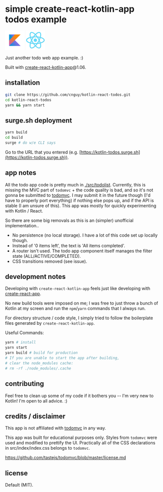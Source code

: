 # simple create-react-kotlin-app todos example 

![Kotlin logo](/_logos/kotlin.png?raw=true "Kotlin logo")
![React logo](/_logos/react.png?raw=true "React logo")

Just another todo web app example. :)

Built with [create-react-kotlin-app](https://github.com/JetBrains/create-react-kotlin-app)@1.06.

## installation

```sh
git clone https://github.com/cnguy/kotlin-react-todos.git
cd kotlin-react-todos
yarn && yarn start
```

## surge.sh deployment

```sh
yarn build
cd build
surge # do w/e CLI says
```

Go to the URL that you entered (e.g. [https://kotlin-todos.surge.sh](https://kotlin-todos.surge.sh)).

## app notes 

All the todo app code is pretty much in [./src/todolist](https://github.com/cnguy/kotlin-react-todos/tree/master/src/todolist).
Currently, this is missing the MVC part of `todomvc` + the code quality is bad, and so it's not gonna be submitted to [todomvc](http://todomvc.com). I may submit it in the future though (I'd have to properly port everything) if nothing else pops up, and if the API is stable (I am unsure of this). This app was mostly for quickly experimenting with Kotlin / React.

So there are some big removals as this is an (simpler) unofficial implementation..

* No persistence (no local storage). I have a lot of this code set up locally though.
* Instead of '0 items left', the text is 'All items completed'.
* A router isn't used. The todo app component itself manages the filter state (ALL/ACTIVE/COMPLETED).
* CSS transitions removed (see issue).

## development notes 

Developing with `create-react-kotlin-app` feels just like developing with [create-react-app](https://github.com/facebookincubator/create-react-app).

No new build tools were imposed on me; I was free to just throw a bunch of Kotlin at my screen and run the `npm`/`yarn` commands that I always run.

For directory structure / code style, I simply tried to follow the boilerplate files generated by `create-react-kotlin-app`.

Useful Commands:
```sh
yarn # install
yarn start
yarn build # build for production
# If you are unable to start the app after building,
# clear the node_modules cache:
# rm -rf ./node_modules/.cache
```

## contributing 

Feel free to clean up some of my code if it bothers you -- I'm very new to Kotlin! I'm open to all advice. :) 

## credits / disclaimer 

This app is not affiliated with [todomvc](http://todomvc.com) in any way.

This app was built for educational purposes only. Styles from `todomvc` were used and modified to prettify the UI. Practically all of the CSS declarations in src/index/index.css belongs to `todomvc`.

https://github.com/tastejs/todomvc/blob/master/license.md

## license

Default (MIT).
